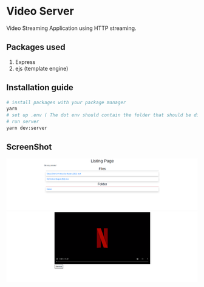 # Video Server

Video Streaming Application using HTTP streaming.

## Packages used
1. Express
1. ejs (template engine)

## Installation guide
```bash
# install packages with your package manager
yarn
# set up .env ( The dot env should contain the folder that should be display in the listing page). See .env.example
# run server
yarn dev:server
```

## ScreenShot
![listing page](./ss/ss1.png)
![video page](./ss/ss2.png)
